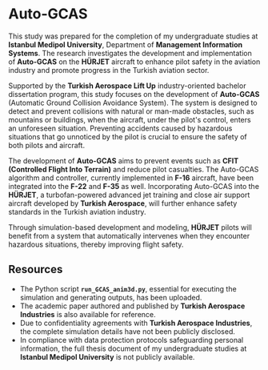 # Auto-GCAS

This study was prepared for the completion of my undergraduate studies at **Istanbul Medipol University**, Department of **Management Information Systems**. The research investigates the development and implementation of **Auto-GCAS** on the **HÜRJET** aircraft to enhance pilot safety in the aviation industry and promote progress in the Turkish aviation sector.

Supported by the **Turkish Aerospace Lift Up** industry-oriented bachelor dissertation program, this study focuses on the development of **Auto-GCAS** (Automatic Ground Collision Avoidance System). The system is designed to detect and prevent collisions with natural or man-made obstacles, such as mountains or buildings, when the aircraft, under the pilot's control, enters an unforeseen situation. Preventing accidents caused by hazardous situations that go unnoticed by the pilot is crucial to ensure the safety of both pilots and aircraft.

The development of **Auto-GCAS** aims to prevent events such as **CFIT (Controlled Flight Into Terrain)** and reduce pilot casualties. The Auto-GCAS algorithm and controller, currently implemented in **F-16** aircraft, have been integrated into the **F-22** and **F-35** as well. Incorporating Auto-GCAS into the **HÜRJET**, a turbofan-powered advanced jet training and close air support aircraft developed by **Turkish Aerospace**, will further enhance safety standards in the Turkish aviation industry.

Through simulation-based development and modeling, **HÜRJET** pilots will benefit from a system that automatically intervenes when they encounter hazardous situations, thereby improving flight safety.

## Resources

- The Python script **`run_GCAS_anim3d.py`**, essential for executing the simulation and generating outputs, has been uploaded.
- The academic paper authored and published by **Turkish Aerospace Industries** is also available for reference.
- Due to confidentiality agreements with **Turkish Aerospace Industries**, the complete simulation details have not been publicly disclosed.
- In compliance with data protection protocols safeguarding personal information, the full thesis document of my undergraduate studies at **Istanbul Medipol University** is not publicly available.


